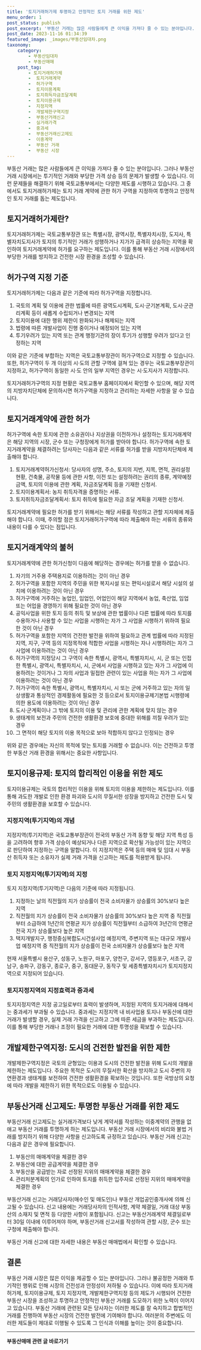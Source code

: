 ```yaml
---
title: '토지거래허가제 투명하고 안정적인 토지 거래를 위한 제도'
menu_order: 1
post_status: publish
post_excerpt: '부동산 거래는 많은 사람들에게 큰 이익을 가져다 줄 수 있는 분야입니다. 그러나 부동산 거래 시장에서는 투기적인 거래와 부당한 가격 상승 등의 문제가 발생할 수 있습니다. 이런 문제들을 해결하기 위해 국토교통부에서는 다양한 제도를 시행하고 있습니다. 그 중에서도 토지거래허가제는 토지 거래 계약에 관한 허가 구역을 지정하여 투명하고 안정적인 토지 거래를 돕는 제도입니다.'
post_date: 2023-11-16 01:34:39
featured_image: _images/부동산임대차.png
taxonomy:
    category:
        - 부동산임대차
        - 부동산매매
    post_tag:
        - 토지거래허가제
        -  토지거래계약
        -  허가구역
        -  토지이용계획
        -  토지취득자금조달계획
        -  토지이용규제
        -  지정지역
        -  개발제한구역지정
        -  부동산거래신고
        -  실거래가격
        -  중과세
        -  부동산거래신고제도
        -  이중계약
        -  부동산 거래
        -  부동산 시장
---
```



부동산 거래는 많은 사람들에게 큰 이익을 가져다 줄 수 있는 분야입니다. 그러나 부동산 거래 시장에서는 투기적인 거래와 부당한 가격 상승 등의 문제가 발생할 수 있습니다. 이런 문제들을 해결하기 위해 국토교통부에서는 다양한 제도를 시행하고 있습니다. 그 중에서도 토지거래허가제는 토지 거래 계약에 관한 허가 구역을 지정하여 투명하고 안정적인 토지 거래를 돕는 제도입니다.

## 토지거래허가제란?

토지거래허가제는 국토교통부장관 또는 특별시장, 광역시장, 특별자치시장, 도지사, 특별자치도지사가 토지의 투기적인 거래가 성행하거나 지가가 급격히 상승하는 지역을 확인하여 토지거래계약에 허가를 요구하는 제도입니다. 이를 통해 부동산 거래 시장에서의 부당한 거래를 방지하고 건전한 시장 환경을 조성할 수 있습니다.

## 허가구역 지정 기준

토지거래허가제는 다음과 같은 기준에 따라 허가구역을 지정합니다.

1. 국토의 계획 및 이용에 관한 법률에 따른 광역도시계획, 도시·군기본계획, 도시·군관리계획 등이 새롭게 수립되거나 변경되는 지역
2. 토지이용에 대한 행위 제한이 완화되거나 해제되는 지역
3. 법령에 따른 개발사업이 진행 중이거나 예정되어 있는 지역
4. 투기우려가 있는 지역 또는 관계 행정기관의 장이 투기가 성행할 우려가 있다고 인정하는 지역

이와 같은 기준에 부합하는 지역은 국토교통부장관이 허가구역으로 지정할 수 있습니다. 또한, 허가구역이 두 개 이상의 시·도의 관할 구역에 걸쳐 있는 경우는 국토교통부장관이 지정하고, 허가구역이 동일한 시·도 안의 일부 지역인 경우는 시·도지사가 지정합니다.

토지거래허가구역의 지정 현황은 국토교통부 홈페이지에서 확인할 수 있으며, 해당 지역의 지방자치단체에 문의하시면 허가구역을 지정하고 관리하는 자세한 사항을 알 수 있습니다.

## 토지거래계약에 관한 허가

허가구역에 속한 토지에 관한 소유권이나 지상권을 이전하거나 설정하는 토지거래계약은 해당 지역의 시장, 군수 또는 구청장에게 허가를 받아야 합니다. 허가구역에 속한 토지거래계약을 체결하려는 당사자는 다음과 같은 서류를 허가를 받을 지방자치단체에 제출해야 합니다.

1. 토지거래계약허가신청서: 당사자의 성명, 주소, 토지의 지번, 지목, 면적, 권리설정현황, 건축물, 공작물 등에 관한 사항, 이전 또는 설정하려는 권리의 종류, 계약예정금액, 토지의 이용에 관한 계획, 자금조달계획 등을 기재한 신청서.
2. 토지이용계획서: 농지 취득자격을 증명하는 서류.
3. 토지취득자금조달계획서: 토지 취득에 필요한 자금 조달 계획을 기재한 신청서.

토지거래계약에 필요한 허가를 받기 위해서는 해당 서류를 작성하고 관할 지자체에 제출해야 합니다. 이때, 주의할 점은 토지거래허가구역에 따라 제출해야 하는 서류의 종류와 내용이 다를 수 있다는 점입니다.

## 토지거래계약의 불허

토지거래계약에 관한 허가신청이 다음에 해당하는 경우에는 허가를 받을 수 없습니다.

1. 자기의 거주용 주택용지로 이용하려는 것이 아닌 경우
2. 허가구역을 포함한 지역의 주민을 위한 복지시설 또는 편익시설로서 해당 시설의 설치에 이용하려는 것이 아닌 경우
3. 허가구역에 거주하는 농업인, 임업인, 어업인이 해당 지역에서 농업, 축산업, 임업 또는 어업을 경영하기 위해 필요한 것이 아닌 경우
4. 공익사업을 위한 토지 등의 취득 및 보상에 관한 법률이나 다른 법률에 따라 토지를 수용하거나 사용할 수 있는 사업을 시행하는 자가 그 사업을 시행하기 위하여 필요한 것이 아닌 경우
5. 허가구역을 포함한 지역의 건전한 발전을 위하여 필요하고 관계 법률에 따라 지정된 지역, 지구, 구역 등의 지정목적에 적합한 사업을 시행하는 자나 시행하려는 자가 그 사업에 이용하려는 것이 아닌 경우
6. 허가구역의 지정당시 그 구역이 속한 특별시, 광역시, 특별자치시, 시, 군 또는 인접한 특별시, 광역시, 특별자치시, 시, 군에서 사업을 시행하고 있는 자가 그 사업에 이용하려는 것이거나 그 자의 사업과 밀접한 관련이 있는 사업을 하는 자가 그 사업에 이용하려는 것이 아닌 경우
7. 허가구역이 속한 특별시, 광역시, 특별자치시, 시 또는 군에 거주하고 있는 자의 일상생활과 통상적인 경제활동에 필요한 것 등으로서 토지이용규제기본법 시행령에 의한 용도에 이용하려는 것이 아닌 경우
8. 도시·군계획이나 그 밖에 토지의 이용 및 관리에 관한 계획에 맞지 않는 경우
9. 생태계의 보전과 주민의 건전한 생활환경 보호에 중대한 위해를 끼칠 우려가 있는 경우
10. 그 면적이 해당 토지의 이용 목적으로 보아 적합하지 않다고 인정되는 경우

위와 같은 경우에는 자신의 목적에 맞는 토지를 거래할 수 없습니다. 이는 건전하고 투명한 부동산 거래 환경을 위해서는 중요한 사항입니다.

## 토지이용규제: 토지의 합리적인 이용을 위한 제도

토지이용규제는 국토의 합리적인 이용을 위해 토지의 이용을 제한하는 제도입니다. 이를 통해 과도한 개발로 인한 환경 파괴와 도시의 무질서한 성장을 방지하고 건전한 도시 및 주민의 생활환경을 보호할 수 있습니다.

### 지정지역(투기지역)의 개념

지정지역(투기지역)은 국토교통부장관이 전국의 부동산 가격 동향 및 해당 지역 특성 등을 고려하여 향후 가격 상승이 예상되거나 다른 지역으로 확산될 가능성이 있는 지역으로 판단하여 지정하는 구역을 말합니다. 이 지정지역은 주택 등의 매매 및 임대 시 부동산 취득자 또는 소유자가 실제 거래 가격을 신고하는 제도를 적용받게 됩니다.

### 토지 지정지역(투기지역)의 지정

토지 지정지역(투기지역)은 다음의 기준에 따라 지정됩니다.

1. 지정하는 날의 직전월의 지가 상승률이 전국 소비자물가 상승률의 30%보다 높은 지역
2. 직전월의 지가 상승률이 전국 소비자물가 상승률의 30%보다 높은 지역 중 직전월부터 소급하여 1년간의 연평균 지가 상승률이 직전월부터 소급하여 3년간의 연평균 전국 지가 상승률보다 높은 지역
3. 택지개발지구, 행정중심복합도시건설사업 예정지역, 주변지역 또는 대규모 개발사업 예정지역 중 직전월의 지가 상승률이 전국 소비자물가 상승률보다 높은 지역

현재 서울특별시 용산구, 성동구, 노원구, 마포구, 양천구, 강서구, 영등포구, 서초구, 강남구, 송파구, 강동구, 종로구, 중구, 동대문구, 동작구 및 세종특별자치시가 토지지정지역으로 지정되어 있습니다.

### 토지지정지역의 지정효력과 중과세

토지지정지역은 지정 공고일로부터 효력이 발생하며, 지정된 지역의 토지거래에 대해서는 중과세가 부과될 수 있습니다. 중과세는 지정지역 내 비사업용 토지나 부동산에 대한 거래가 발생할 경우, 실제 거래 가격을 신고하고 그에 따른 세금을 부과하는 제도입니다. 이를 통해 부당한 거래나 조정이 필요한 거래에 대한 투명성을 확보할 수 있습니다.

## 개발제한구역지정: 도시의 건전한 발전을 위한 제한

개발제한구역지정은 국토의 균형있는 이용과 도시의 건전한 발전을 위해 도시의 개발을 제한하는 제도입니다. 주요한 목적은 도시의 무질서한 확산을 방지하고 도시 주변의 자연환경과 생태계를 보전하여 건전한 생활환경을 확보하는 것입니다. 또한 국방상의 요청에 따라 개발을 제한하기 위한 목적으로도 이용될 수 있습니다.

## 부동산거래 신고제도: 투명한 부동산 거래를 위한 제도

부동산거래 신고제도는 실거래가격보다 낮게 계약서를 작성하는 이중계약의 관행을 없애고 부동산 거래를 투명하게 하는 제도입니다. 부동산 거래 시장에서의 비리와 불법 거래를 방지하기 위해 다양한 사항을 신고하도록 규정하고 있습니다. 부동산 거래 신고는 다음과 같은 경우에 필요합니다.

1. 부동산의 매매계약을 체결한 경우
2. 부동산에 대한 공급계약을 체결한 경우
3. 부동산을 공급받는 자로 선정된 지위의 매매계약을 체결한 경우
4. 관리처분계획의 인가로 인하여 토지를 취득한 입주자로 선정된 지위의 매매계약을 체결한 경우

부동산거래 신고는 거래당사자(매수인 및 매도인)나 부동산 개업공인중개사에 의해 신고될 수 있습니다. 신고 내용에는 거래당사자의 인적사항, 계약 체결일, 거래 대상 부동산의 소재지 및 면적 등 다양한 사항이 포함됩니다. 신고는 부동산거래계약 체결일로부터 30일 이내에 이루어져야 하며, 부동산거래 신고서를 작성하여 관할 시장, 군수 또는 구청에 제출해야 합니다.

부동산 거래 신고에 대한 자세한 내용은 부동산 매매법에서 확인할 수 있습니다.

## 결론

부동산 거래 시장은 많은 이익을 제공할 수 있는 분야입니다. 그러나 불공정한 거래와 투기적인 행위로 인해 시장의 건전성과 안정성이 저하될 수 있습니다. 이에 따라 토지거래허가제, 토지이용규제, 토지 지정지역, 개발제한구역지정 등의 제도가 시행되어 건전한 부동산 시장을 조성하고 투명하고 안정적인 부동산 거래를 도모하기 위한 노력이 이어지고 있습니다. 부동산 거래에 관련된 모든 당사자는 이러한 제도를 잘 숙지하고 합법적인 거래를 진행하여 부동산 시장의 건전한 발전에 기여해야 합니다. 여러분의 주변에도 이러한 제도들이 제대로 이행될 수 있도록 그 인식과 이해를 높이는 것이 중요합니다.
<!-- wp:separator -->
<hr class="wp-block-separator has-alpha-channel-opacity"/>
<!-- /wp:separator -->

<!-- wp:group {"backgroundColor":"base","layout":{"type":"constrained"}} -->
<div class="wp-block-group has-base-background-color has-background"><!-- wp:paragraph {"align":"center","fontSize":"medium"} -->
<p class="has-text-align-center has-large-font-size"><strong>부동산매매 관련 글 바로가기</strong></p>
<!-- /wp:paragraph -->


<!-- wp:latest-posts
{"categories":[{"id":22715,"count":19,"description":"","link":"https://uknowlaw.com/category/%eb%b6%80%eb%8f%99%ec%82%b0%eb%a7%a4%eb%a7%a4/","name":"부동산매매","slug":"부동산매매","taxonomy":"category","parent":0,"meta":[],"_links":{"self":[{"href":"https://uknowlaw.com/wp-json/wp/v2/categories/22715"}],"collection":[{"href":"https://uknowlaw.com/wp-json/wp/v2/categories"}],"about":[{"href":"https://uknowlaw.com/wp-json/wp/v2/taxonomies/category"}],"wp:post_type":[{"href":"https://uknowlaw.com/wp-json/wp/v2/posts?categories=22715"}],"curies":[{"name":"wp","href":"https://api.w.org/{rel}","templated":true}]}}],"postsToShow":100,"excerptLength":28,"postLayout":"grid","columns":2,"featuredImageAlign":"left","featuredImageSizeSlug":"large","fontSize":"small"} /--></div>
<!-- /wp:group -->